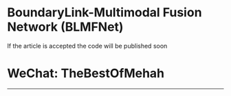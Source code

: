 # BoundaryLink-Multimodal Fusion Network (BLMFNet)
If the article is accepted the code will be published soon

# **WeChat: TheBestOfMehah**

___________


